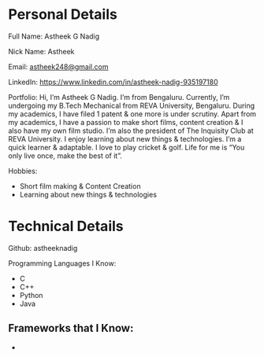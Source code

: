 # Personal Details
Full Name: Astheek G Nadig

Nick Name: Astheek

Email: astheek248@gmail.com

LinkedIn: https://www.linkedin.com/in/astheek-nadig-935197180

Portfolio: Hi, I’m Astheek G Nadig. I’m from Bengaluru.
           Currently, I’m undergoing my B.Tech Mechanical from REVA University, Bengaluru.
           During my academics, I have filed 1 patent & one more is under scrutiny.
           Apart from my academics, I have a passion to make short films, content creation & I also have my own film studio.
           I’m also the president of The Inquisity Club at REVA University. I enjoy learning about new things & technologies.
           I’m a quick learner & adaptable. I love to play cricket & golf. Life for me is “You only live once, make the best of it”. 

Hobbies:
- Short film making & Content Creation
- Learning about new things & technologies


# Technical Details
Github: astheeknadig 

Programming Languages I Know: 
- C
- C++
- Python
- Java

Frameworks that I Know: 
-
-

